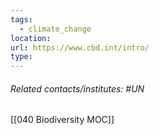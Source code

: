 ```yaml
---
tags:
  - climate_change
location: 
url: https://www.cbd.int/intro/
type:
---
```

###### Related contacts/institutes: #UN 

[[040 Biodiversity MOC]]

